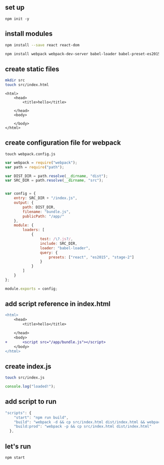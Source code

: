 ## set up

```
npm init -y

```

## install modules



``` sh
npm install --save react react-dom
```

``` sh
npm install webpack webpack-dev-server babel-loader babel-preset-es2015 babel-preset-react babel-preset-stage-2 --save-dev

```

## create static files

``` sh
mkdir src
touch src/index.html
```

```
<html>
    <head>
        <title>hello</title>

    </head>
    <body>
        
    </body>
</html>
```

## create configuration file for webpack

```
touch webpack.config.js
```

``` javascript
var webpack = require("webpack");
var path = require("path");

var DIST_DIR = path.resolve(__dirname, "dist");
var SRC_DIR = path.resolve(__dirname, "src");


var config = {
    entry: SRC_DIR + "/index.js",
    output: {
        path: DIST_DIR,
        filename: "bundle.js",
        publicPath: "/app/"
    },
    module: {
        loaders: [
            {
                test: /\?.js?/,
                include: SRC_DIR,
                loader: "babel-loader",
                query: {
                    presets: ["react", "es2015", "stage-2"]
                }
            }
        ]
    }
};

module.exports = config;
```

## add script reference in index.html

``` diff
<html>
    <head>
        <title>hello</title>

    </head>
    <body>
+       <script src="/app/bundle.js"></script>
    </body>
</html>
```

## create index.js

```sh
touch src/index.js

```

``` javascript
console.log("loaded!");
```

## add script to run

``` javascript
"scripts": {
    "start": "npm run build",
    "build": "webpack -d && cp src/index.html dist/index.html && webpack-dev-server --content-base src/ --inline --hot",
    "build:prod": "webpack -p && cp src/index.html dist/index.html"
  },
```

## let's run

```sh
npm start
```